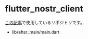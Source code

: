# flutter_nostr_client

[この記事](https://zenn.dev/yuta331/articles/965f88f3dd80a7)で使用しているリポジトリです。

- lib/after_main/main.dart
